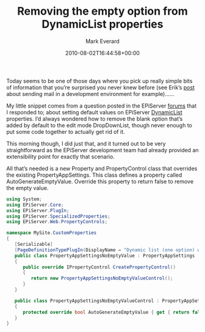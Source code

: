 ﻿---
title: Removing the empty option from DynamicList properties
date: 2010-08-02T16:44:58+00:00
author: Mark Everard
color: rgb(0,0,0)
layout: post
permalink: /2010/08/02/removing-the-empty-option-from-dynamiclist-properties/
dsq_thread_id:
  - "1073095645"
categories:
  - Episerver
---
Today seems to be one of those days where you pick up really simple bits of information that you&#8217;re surprised you never knew before (see Erik&#8217;s <a title="Send mail in devlopment environments" href="http://antecknat.se/blog/2010/08/01/send-mail-in-development-environment/" target="_blank">post</a> about sending mail in a development environment for example)&#8230;&#8230;

My little snippet comes from a question posted in the EPiServer <a title="Dynamic List (one option) - default value" href="http://world.episerver.com/Templates/Forum/Pages/thread.aspx?id=41476" target="_blank">forums</a> that I responded to; about setting default values on EPiServer <a title="AppSettings/Dynamic List in EPiServer 5" href="http://antecknat.se/blog/2008/04/18/new-appsettings-and-appsettingsmultiple-in-episerver-cms-5/" target="_blank">DynamicList</a> properties. I&#8217;d always wondered how to remove the blank option that&#8217;s added by default to the edit mode DropDownList, though never enough to put some code together to actually get rid of it.

This morning though, I did just that, and it turned out to be very straightforward as the EPiServer development team had already provided an extensibility point for exactly that scenario.

All that&#8217;s needed is a new Property and PropertyControl class that overrides the existing PropertyAppSettings. This class defines a property called AutoGenerateEmptyValue. Override this property to return false to remove the empty value.

~~~csharp
using System;
using EPiServer.Core;
using EPiServer.PlugIn;
using EPiServer.SpecializedProperties;
using EPiServer.Web.PropertyControls;

namespace MySite.CustomProperties
{
   [Serializable]
   [PageDefinitionTypePlugIn(DisplayName = "Dynamic list (one option) with no empty value", Description = "Works as the out-of-the-box Dynamic list property but displays no empty option")]
   public class PropertyAppSettingsNoEmptyValue : PropertyAppSettings
   {
      public override IPropertyControl CreatePropertyControl()
      {
         return new PropertyAppSettingsNoEmptyValueControl();
      }
   }

   public class PropertyAppSettingsNoEmptyValueControl : PropertyAppSettingsControl
   {
      protected override bool AutoGenerateEmptyValue { get { return false; } }
   }
}
~~~